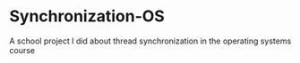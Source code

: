 # Synchronization-OS
A school project I did about thread synchronization in the operating systems course
